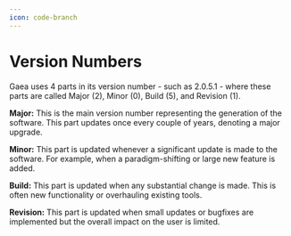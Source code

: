 ```yaml
---
icon: code-branch
---
```


# Version Numbers

Gaea uses 4 parts in its version number - such as 2.0.5.1 - where these parts are called Major (2), Minor (0), Build (5), and Revision (1).

**Major:** This is the main version number representing the generation of the software. This part updates once every couple of years, denoting a major upgrade.

**Minor:** This part is updated whenever a significant update is made to the software. For example, when a paradigm-shifting or large new feature is added.

**Build:** This part is updated when any substantial change is made. This is often new functionality or overhauling existing tools.

**Revision:** This part is updated when small updates or bugfixes are implemented but the overall impact on the user is limited.

